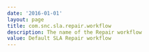 ```yaml
---
date: '2016-01-01'
layout: page
title: com.snc.sla.repair.workflow
description: The name of the Repair workflow 
value: Default SLA Repair workflow
---
```

